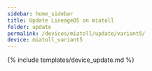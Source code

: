 ```yaml
---
sidebar: home_sidebar
title: Update LineageOS on miatoll
folder: update
permalink: /devices/miatoll/update/variant5/
device: miatoll_variant5
---
```

{% include templates/device_update.md %}
